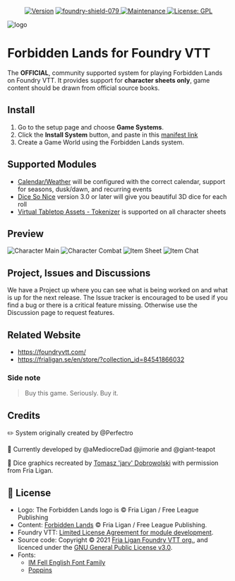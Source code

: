 <p align="center">
  <a href="https://github.com/fvtt-fria-ligan/forbidden-lands-foundry-vtt/releases/tag/4.1.2" target="_blank"><img alt="Version" src="https://img.shields.io/badge/version-4.1.2-blue.svg?cacheSeconds=2592000"/></a>
  <a href="https://foundryvtt.com" target="_blank">
    <img src="https://img.shields.io/badge/Foundry-v0.7.9-informational" alt="foundry-shield-079" style="max-width:100%;"/>
  </a>
  <a href="https://github.com/fvtt-fria-ligan/forbidden-lands-foundry-vtt/graphs/commit-activity" target="_blank">
    <img alt="Maintenance" src="https://img.shields.io/badge/Maintained%3F-yes-green.svg"/>
  </a>
  <a href="https://github.com/fvtt-fria-ligan/forbidden-lands-foundry-vtt/blob/main/LICENSE" target="_blank">
    <img alt="License: GPL" src="https://img.shields.io/github/license/fvtt-fria-ligan/forbidden-lands-foundry-vtt"/>
  </a>
</p>

![logo](https://user-images.githubusercontent.com/9851733/108642190-0c9ce700-74a4-11eb-9e2b-06f1bca9248e.png)

# Forbidden Lands for Foundry VTT

The **OFFICIAL**, community supported system for playing Forbidden Lands on Foundry VTT.
It provides support for **character sheets only**, game content should be drawn from official source books.

## Install

1. Go to the setup page and choose **Game Systems**.
2. Click the **Install System** button, and paste in this [manifest link](https://github.com/fvtt-fria-ligan/forbidden-lands-foundry-vtt/releases/latest/download/system.json)
3. Create a Game World using the Forbidden Lands system.

## Supported Modules

- [Calendar/Weather](https://foundryvtt.com/packages/calendar-weather/) will be configured with the correct calendar, support for seasons, dusk/dawn, and recurring events
- [Dice So Nice](https://foundryvtt.com/packages/dice-so-nice/) version 3.0 or later will give you beautiful 3D dice for each roll
- [Virtual Tabletop Assets - Tokenizer](https://foundryvtt.com/packages/vtta-tokenizer/) is supported on all character sheets

## Preview

![Character Main](https://user-images.githubusercontent.com/9851733/104242530-95fdda00-545f-11eb-8077-f9ebb2bf1e49.png)
![Character Combat](https://user-images.githubusercontent.com/9851733/104243355-b9755480-5460-11eb-8e59-c450e77dfb06.png)
![Item Sheet](https://user-images.githubusercontent.com/477392/107005802-88065500-6790-11eb-889e-0dad7db8adff.png)
![Item Chat](https://user-images.githubusercontent.com/9851733/104243430-d742b980-5460-11eb-956f-025188dbe91e.png)

## Project, Issues and Discussions

We have a Project up where you can see what is being worked on and what is up for the next release. The Issue tracker is encouraged to be used if you find a bug or there is a critical feature missing. Otherwise use the Discussion page to request features.

## Related Website

- https://foundryvtt.com/
- https://frialigan.se/en/store/?collection_id=84541866032

### Side note

> Buy this game. Seriously. Buy it.

## Credits

:pencil2: System originally created by @Perfectro

:wrench: Currently developed by @aMediocreDad @jimorie and @giant-teapot

:game_die: Dice graphics recreated by [Tomasz 'jarv' Dobrowolski](jarv@monochrome.pl) with permission from Fria Ligan.

## 📝 License

- Logo: The Forbidden Lands logo is © Fria Ligan / Free League Publishing
- Content: [Forbidden Lands](https://frialigan.se/en/store/?collection_id=84541866032) © Fria Ligan / Free League Publishing.
- Foundry VTT: [Limited License Agreement for module development](https://foundryvtt.com/article/license/).
- Source code: Copyright © 2021 [Fria Ligan Foundry VTT org.](https://github.com/fvtt-fria-ligan), and licenced under the [GNU General Public License v3.0](https://github.com/fvtt-fria-ligan/forbidden-lands-foundry-vtt/blob/main/LICENSE).
- Fonts:
  - [IM Fell English Font Family](https://fonts.google.com/specimen/IM+Fell+English)
  - [Poppins](https://https://fonts.google.com/specimen/Poppins)
